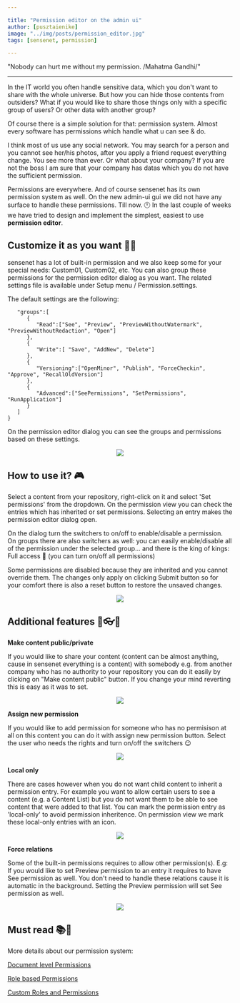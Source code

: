 ```yaml
---

title: "Permission editor on the admin ui"
author: [pusztaienike]
image: "../img/posts/permission_editor.jpg"
tags: [sensenet, permission]

---
```


"Nobody can hurt me without my permission. /Mahatma Gandhi/"

---

In the IT world you often handle sensitive data, which you don't want to share with the whole universe. But how you can hide those contents from outsiders? What if you would like to share those things only with a specific group of users? Or other data with another group? 

Of course there is a simple solution for that: permission system. Almost every software has permissions which handle what u can see & do.

I think most of us use any social network. You may search for a person and you cannot see her/his photos, after you apply a friend request everything change.
You see more than ever. Or what about your company? If you are not the boss I am sure that your company has datas which you do not have the sufficient permission.

Permissions are everywhere. And of course sensenet has its own permission system as well. On the new admin-ui gui we did not have any surface to handle these permissions. Till now. 🕛 In the last couple of weeks we have tried to design and implement the simplest, easiest to use **permission editor**.

## Customize it as you want 🔧🔨

sensenet has a lot of built-in permission and we also keep some for your special needs:  Custom01, Custom02, etc. You can also group these permissions for the permission editor dialog as you want. The related settings file is available under Setup menu / Permission.settings.

The default settings are the following:

```{
   "groups":[
      {
         "Read":["See", "Preview", "PreviewWithoutWatermark", "PreviewWithoutRedaction", "Open"]
      },
      {
         "Write":[ "Save", "AddNew", "Delete"]
      },
      {
         "Versioning":["OpenMinor", "Publish", "ForceCheckin", "Approve", "RecallOldVersion"]
      },
      {
         "Advanced":["SeePermissions", "SetPermissions", "RunApplication"]
      }
   ]
}
```

On the permission editor dialog you can see the groups and permissions based on these settings. 

<p align="center">
<img src="/img/posts/permission_groups.png">
</p>

## How to use it? 🎮

Select a content from your repository, right-click on it and select 'Set permissions' from the dropdown. On the permission view you can check the entries which has inherited or set permissions. Selecting an entry makes the permission editor dialog open.

On the dialog turn the switchers to on/off to enable/disable a permission.  On groups there are also switchers as well: you can easily enable/disable all of the permission under the selected group... and there is the king of kings: Full access 👑 (you can turn on/off all permissions)

Some permissions are disabled because they are inherited and you cannot override them. The changes only apply on clicking Submit button so for your comfort there is also a reset button to restore the unsaved changes.

<p align="center">
<img src="/img/posts/permission_how_to_use.gif">
</p>

## Additional features 💄👓👜

**Make content public/private**

If you would like to share your content (content can be almost anything, cause in sensenet everything is a content) with somebody e.g. from another company who has no authority to your repository you can do it easily by clicking on "Make content public" button. If you change your mind reverting this is easy as it was to set.

<p align="center">
<img src="/img/posts/permission_make_public.gif">
</p>

**Assign new permission**

If you would like to add permission for someone who has no permisison at all on this content you can do it with assign new permission button. Select the user who needs the rights and turn on/off the switchers 😉

<p align="center">
<img src="/img/posts/permission_assign_new.gif">
</p>

**Local only**

There are cases however when you do not want child content to inherit a permission entry. For example you want to allow certain users to see a content (e.g. a Content List) but you do not want them to be able to see content that were added to that list. You can mark the permission entry as 'local-only' to avoid permission inheritence.
On permission view we mark these local-only entries with an icon.

<p align="center">
<img src="/img/posts/permission_local_only.gif">
</p>


**Force relations**

Some of the built-in permissions requires to allow other permission(s). E.g: If you would like to set Preview permission to an entry it requires to have See permission as well. You don't need to handle these relations cause it is automatic in the background. Setting the Preview permission will set See permission as well.

<p align="center">
<img src="/img/posts/permission_force_relations.gif">
</p>


## Must read 📚🔖

More details about our permission system:

[Document level Permissions](https://docs.sensenet.com/concepts/user-and-permission-management/02-document-level-permissions)

[Role based Permissions](https://docs.sensenet.com/concepts/user-and-permission-management/03-role-based-permissions)

[Custom Roles and Permissions](https://docs.sensenet.com/concepts/user-and-permission-management/04-custom-roles-and-permissions)
